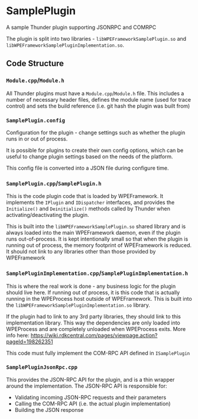 # SamplePlugin
A sample Thunder plugin supporting JSONRPC and COMRPC

The plugin is split into two libraries - `libWPEFrameworkSamplePlugin.so` and `libWPEFrameworkSamplePluginImplementation.so`.

## Code Structure
### `Module.cpp`/`Module.h`
All Thunder plugins must have a `Module.cpp`/`Module.h` file. This includes a number of necessary header files, defines the module name (used for trace control) and sets the build reference (i.e. git hash the plugin was built from)

### `SamplePlugin.config`
Configuration for the plugin - change settings such as whether the plugin runs in or out of process.

It is possible for plugins to create their own config options, which can be useful to change plugin settings based on the needs of the platform.

This config file is converted into a JSON file during configure time.

### `SamplePlugin.cpp`/`SamplePlugin.h`
This is the code plugin code that is loaded by WPEFramework. It implements the `IPlugin` and `IDispatcher` interfaces, and provides the `Initialize()` and `Deinitialize()` methods called by Thunder when activating/deactivating the plugin.

This is built into the `libWPEFrameworkSamplePlugin.so` shared library and is always loaded into the main WPEFramework daemon, even if the plugin runs out-of-process. It is kept intentionally small so that when the plugin is running out of process, the memory footprint of WPEFramework is reduced. It should not link to any libraries other than those provided by WPEFramework

### `SamplePluginImplementation.cpp`/`SamplePluginImplementation.h`
This is where the real work is done - any business logic for the plugin should live here. If running out of process, it is this code that is actually running in the WPEProcess host outside of WPEFramework. This is built into the `libWPEFrameworkSamplePluginImplementation.so` library.

If the plugin had to link to any 3rd party libraries, they should link to this implementation library. This way the dependencies are only loaded into WPEProcess and are completely unloaded when WPEProcess exits. More info here: https://wiki.rdkcentral.com/pages/viewpage.action?pageId=198262351

This code must fully implement the COM-RPC API defined in `ISamplePlugin`

### `SamplePluginJsonRpc.cpp`
This provides the JSON-RPC API for the plugin, and is a thin wrapper around the implementation. The JSON-RPC API is responsible for:

* Validating incoming JSON-RPC requests and their parameters
* Calling the COM-RPC API (i.e. the actual plugin implementation)
* Building the JSON response